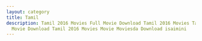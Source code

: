```yaml
---
layout: category
title: Tamil
description: Tamil 2016 Movies Full Movie Download Tamil 2016 Movies Tamil Full
  Movie Download Tamil 2016 Movies Movie Moviesda Download isaimini
---
```

